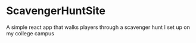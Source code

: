 # ScavengerHuntSite
A simple react app that walks players through a scavenger hunt I set up on my college campus
